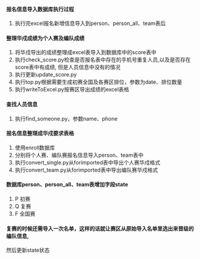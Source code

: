 #### 报名信息导入数据库执行过程
1. 执行完excel报名新增信息导入到person、person_all、team表后

#### 整理华戍成绩为个人赛及编队成绩
1. 将华戍导出的成绩整理成excel表导入到数据库中的score表中
2. 执行check_score.py检查是否报名表中存在的手机号重复人员,以及是否存在score表中有成绩,
但是人员信息中没有的情况
3. 执行更新update_score.py
4. 执行top.py根据需要生成初赛全国及各赛区排位，参数为date、排位数量
5. 执行writeToExcel.py按赛区导出成绩的excel表格

#### 查找人员信息
1. 执行find_someone.py，参数name、phone

#### 报名信息整理成华戍要求表格
1. 使用enroll数据库
2. 分别将个人赛、编队赛报名信息导入person、team表中
3. 执行convert_single.py从forimported表中导出个人赛华戍格式
4. 执行convert_team.py从forimported表中导出编队赛华戍格式

#### 数据库person、person_all、team表增加字段state
1. P 初赛
2. Q 复赛
3. F 全国赛

#### 复赛的时候还需导入一次名单，这样的话就让赛区从原始导入名单里选出来晋级的编队信息,
然后更新state状态
